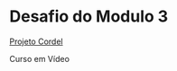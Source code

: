 
<!DOCTYPE html>
<html lang="pt-br">
<head>
    <meta charset="UTF-8">
    <meta name="viewport" content="width=device-width, initial-scale=1.0">
</head>
<body>
    <h1>Desafio do Modulo 3</h1>
    <p><a href="https://anaflavia010.github.io/Projeto_Cordel/" target="_blank" rel="external">Projeto Cordel</a></p>
    <p>Curso em Vídeo</p>
</body>
</html>
